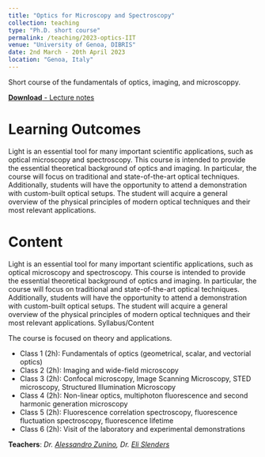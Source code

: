 ```yaml
---
title: "Optics for Microscopy and Spectroscopy"
collection: teaching
type: "Ph.D. short course"
permalink: /teaching/2023-optics-IIT
venue: "University of Genoa, DIBRIS"
date: 2nd March - 20th April 2023
location: "Genoa, Italy"
---
```


Short course of the fundamentals of optics, imaging, and microscoppy.

[**Download** - Lecture notes](https://alessandro-zunino.github.io/files/Lecture_notes.pdf)

Learning Outcomes
======

Light is an essential tool for many important scientific applications, such as optical microscopy and spectroscopy. This course is intended to provide the essential theoretical background of optics and imaging. In particular, the course will focus on traditional and state-of-the-art optical techniques. Additionally, students will have the opportunity to attend a demonstration with custom-built optical setups. The student will acquire a general overview of the physical principles of modern optical techniques and their most relevant applications.


Content
======

Light is an essential tool for many important scientific applications, such as optical microscopy and spectroscopy. This course is intended to provide the essential theoretical background of optics and imaging. In particular, the course will focus on traditional and state-of-the-art optical techniques. Additionally, students will have the opportunity to attend a demonstration with custom-built optical setups. The student will acquire a general overview of the physical principles of modern optical techniques and their most relevant applications.
Syllabus/Content

The course is focused on theory and applications.

* Class 1 (2h): Fundamentals of optics (geometrical, scalar, and vectorial optics)
* Class 2 (2h): Imaging and wide-field microscopy
* Class 3 (2h): Confocal microscopy, Image Scanning Microscopy, STED microscopy, Structured Illumination Microscopy
* Class 4 (2h): Non-linear optics, multiphoton fluorescence and second harmonic generation microscopy
* Class 5 (2h): Fluorescence correlation spectroscopy, fluorescence fluctuation spectroscopy, fluorescence lifetime
* Class 6 (2h): Visit of the laboratory and experimental demonstrations

**Teachers**: *Dr. [Alessandro Zunino](https://vicidominilab.github.io/team/AZ/), Dr. [Eli Slenders](https://vicidominilab.github.io/team/ES/)*